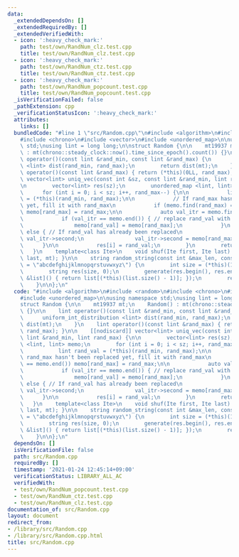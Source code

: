 ```yaml
---
data:
  _extendedDependsOn: []
  _extendedRequiredBy: []
  _extendedVerifiedWith:
  - icon: ':heavy_check_mark:'
    path: test/own/RandNum_clz.test.cpp
    title: test/own/RandNum_clz.test.cpp
  - icon: ':heavy_check_mark:'
    path: test/own/RandNum_ctz.test.cpp
    title: test/own/RandNum_ctz.test.cpp
  - icon: ':heavy_check_mark:'
    path: test/own/RandNum_popcount.test.cpp
    title: test/own/RandNum_popcount.test.cpp
  _isVerificationFailed: false
  _pathExtension: cpp
  _verificationStatusIcon: ':heavy_check_mark:'
  attributes:
    links: []
  bundledCode: "#line 1 \"src/Random.cpp\"\n#include <algorithm>\n#include <random>\n\
    #include <chrono>\n#include <vector>\n#include <unordered_map>\n\nusing namespace\
    \ std;\nusing lint = long long;\n\nstruct Random {\n\n    mt19937 mt;\n    Random()\
    \ : mt(chrono::steady_clock::now().time_since_epoch().count()) {}\n\n    lint\
    \ operator()(const lint &rand_min, const lint &rand_max) {\n        uniform_int_distribution\
    \ <lint> dist(rand_min, rand_max);\n        return dist(mt);\n    }\n    lint\
    \ operator()(const lint &rand_max) { return (*this)(0LL, rand_max); }\n\n    [[nodiscard]]\
    \ vector<lint> uniq_vec(const int &sz, const lint &rand_min, lint rand_max) {\n\
    \n        vector<lint> res(sz);\n        unordered_map <lint, lint> memo;\n  \
    \      for (int i = 0; i < sz; i++, rand_max--) {\n\n            lint rand_val\
    \ = (*this)(rand_min, rand_max);\n\n            // If rand_max hasn't been replaced\
    \ yet, fill it with rand_max\n            if (memo.find(rand_max) == memo.end())\
    \ memo[rand_max] = rand_max;\n\n            auto val_itr = memo.find(rand_val);\n\
    \            if (val_itr == memo.end()) { // replace rand_val with rand_max\n\
    \                memo[rand_val] = memo[rand_max];\n            }\n           \
    \ else { // If rand_val has already been replaced\n                rand_val =\
    \ val_itr->second;\n                val_itr->second = memo[rand_max];\n      \
    \      }\n\n            res[i] = rand_val;\n        }\n        return res;\n \
    \   }\n    template<class Ite>\n    void shuf(Ite first, Ite last) { shuffle(first,\
    \ last, mt); }\n\n    string random_string(const int &max_len, const string list\
    \ = \"abcdefghijklmnopqrstuvwxyz\") {\n        int size = (*this)(1, max_len);\n\
    \        string res(size, 0);\n        generate(res.begin(), res.end(), [this,\
    \ &list]() { return list[(*this)(list.size() - 1)]; });\n        return res;\n\
    \    }\n\n};\n"
  code: "#include <algorithm>\n#include <random>\n#include <chrono>\n#include <vector>\n\
    #include <unordered_map>\n\nusing namespace std;\nusing lint = long long;\n\n\
    struct Random {\n\n    mt19937 mt;\n    Random() : mt(chrono::steady_clock::now().time_since_epoch().count())\
    \ {}\n\n    lint operator()(const lint &rand_min, const lint &rand_max) {\n  \
    \      uniform_int_distribution <lint> dist(rand_min, rand_max);\n        return\
    \ dist(mt);\n    }\n    lint operator()(const lint &rand_max) { return (*this)(0LL,\
    \ rand_max); }\n\n    [[nodiscard]] vector<lint> uniq_vec(const int &sz, const\
    \ lint &rand_min, lint rand_max) {\n\n        vector<lint> res(sz);\n        unordered_map\
    \ <lint, lint> memo;\n        for (int i = 0; i < sz; i++, rand_max--) {\n\n \
    \           lint rand_val = (*this)(rand_min, rand_max);\n\n            // If\
    \ rand_max hasn't been replaced yet, fill it with rand_max\n            if (memo.find(rand_max)\
    \ == memo.end()) memo[rand_max] = rand_max;\n\n            auto val_itr = memo.find(rand_val);\n\
    \            if (val_itr == memo.end()) { // replace rand_val with rand_max\n\
    \                memo[rand_val] = memo[rand_max];\n            }\n           \
    \ else { // If rand_val has already been replaced\n                rand_val =\
    \ val_itr->second;\n                val_itr->second = memo[rand_max];\n      \
    \      }\n\n            res[i] = rand_val;\n        }\n        return res;\n \
    \   }\n    template<class Ite>\n    void shuf(Ite first, Ite last) { shuffle(first,\
    \ last, mt); }\n\n    string random_string(const int &max_len, const string list\
    \ = \"abcdefghijklmnopqrstuvwxyz\") {\n        int size = (*this)(1, max_len);\n\
    \        string res(size, 0);\n        generate(res.begin(), res.end(), [this,\
    \ &list]() { return list[(*this)(list.size() - 1)]; });\n        return res;\n\
    \    }\n\n};\n"
  dependsOn: []
  isVerificationFile: false
  path: src/Random.cpp
  requiredBy: []
  timestamp: '2021-01-24 12:45:14+09:00'
  verificationStatus: LIBRARY_ALL_AC
  verifiedWith:
  - test/own/RandNum_popcount.test.cpp
  - test/own/RandNum_ctz.test.cpp
  - test/own/RandNum_clz.test.cpp
documentation_of: src/Random.cpp
layout: document
redirect_from:
- /library/src/Random.cpp
- /library/src/Random.cpp.html
title: src/Random.cpp
---
```

